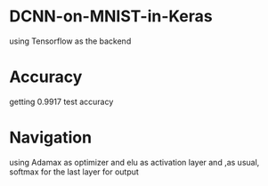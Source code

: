 # DCNN-on-MNIST-in-Keras
using Tensorflow as the backend

# Accuracy
getting 0.9917 test accuracy

# Navigation
using Adamax as optimizer and elu as activation layer and ,as usual, softmax for the last layer for output
